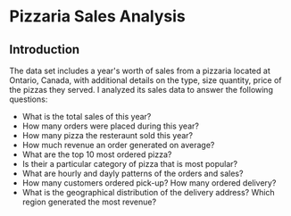 # Pizzaria Sales Analysis

## Introduction
The data set includes a year's worth of sales from a pizzaria located at Ontario, Canada, with additional details on the type, size quantity, price of the pizzas they served. I analyzed its sales data to answer the following questions:
- What is the total sales of this year?
- How many orders were placed during this year?
- How many pizza the resteraunt sold this year?
- How much revenue an order generated on average?
- What are the top 10 most ordered pizza?
- Is their a particular category of pizza that is most popular?
- What are hourly and dayly patterns of the orders and sales?
- How many customers ordered pick-up? How many ordered delivery?
- What is the geographical distribution of the delivery address? Which region generated the most revenue?
